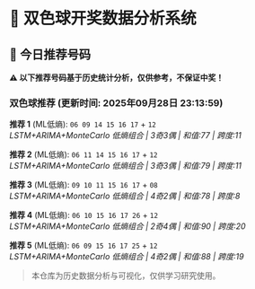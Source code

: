 # 🎯 双色球开奖数据分析系统

<!-- BEGIN:recommendations -->
## 🎯 今日推荐号码

**⚠️ 以下推荐号码基于历史统计分析，仅供参考，不保证中奖！**

### 双色球推荐 (更新时间: 2025年09月28日 23:13:59)

**推荐 1** (ML低熵): `06 09 14 15 16 17` + `12`  
*LSTM+ARIMA+MonteCarlo 低熵组合 | 3奇3偶 | 和值:77 | 跨度:11*

**推荐 2** (ML低熵): `06 11 14 15 16 17` + `12`  
*LSTM+ARIMA+MonteCarlo 低熵组合 | 3奇3偶 | 和值:79 | 跨度:11*

**推荐 3** (ML低熵): `09 10 11 15 16 17` + `08`  
*LSTM+ARIMA+MonteCarlo 低熵组合 | 4奇2偶 | 和值:78 | 跨度:8*

**推荐 4** (ML低熵): `06 10 15 16 17 26` + `12`  
*LSTM+ARIMA+MonteCarlo 低熵组合 | 2奇4偶 | 和值:90 | 跨度:20*

**推荐 5** (ML低熵): `06 09 15 16 17 25` + `12`  
*LSTM+ARIMA+MonteCarlo 低熵组合 | 4奇2偶 | 和值:88 | 跨度:19*

<!-- END:recommendations -->















































> 本仓库为历史数据分析与可视化，仅供学习研究使用。
